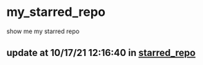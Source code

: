# my_starred_repo
show me my starred repo

update at 10/17/21 12:16:40 in [starred_repo](./index.html)
---


